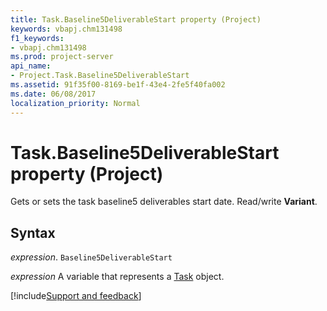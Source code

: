 ```yaml
---
title: Task.Baseline5DeliverableStart property (Project)
keywords: vbapj.chm131498
f1_keywords:
- vbapj.chm131498
ms.prod: project-server
api_name:
- Project.Task.Baseline5DeliverableStart
ms.assetid: 91f35f00-8169-be1f-43e4-2fe5f40fa002
ms.date: 06/08/2017
localization_priority: Normal
---
```



# Task.Baseline5DeliverableStart property (Project)

Gets or sets the task baseline5 deliverables start date. Read/write  **Variant**.


## Syntax

_expression_. `Baseline5DeliverableStart`

_expression_ A variable that represents a [Task](./Project.Task.md) object.

[!include[Support and feedback](~/includes/feedback-boilerplate.md)]